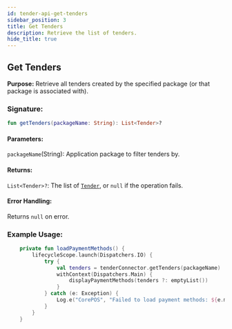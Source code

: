 ```yaml
---
id: tender-api-get-tenders
sidebar_position: 3
title: Get Tenders
description: Retrieve the list of tenders.
hide_title: true
---
```


## Get Tenders

**Purpose:** Retrieve all tenders created by the specified package (or that package is associated with).

### Signature:

```kotlin
fun getTenders(packageName: String): List<Tender>?
```

#### Parameters:
`packageName`(String): Application package to filter tenders by.

#### Returns:
`List<Tender>?`: The list of [`Tender`](../models/models-tender#tender), or `null` if the operation fails.

#### Error Handling:
Returns `null` on error.

### Example Usage:
```kotlin
    private fun loadPaymentMethods() {
        lifecycleScope.launch(Dispatchers.IO) {
            try {
                val tenders = tenderConnector.getTenders(packageName)
                withContext(Dispatchers.Main) {
                    displayPaymentMethods(tenders ?: emptyList())
                }
            } catch (e: Exception) {
                Log.e("CorePOS", "Failed to load payment methods: ${e.message}")
            }
        }
    }
```